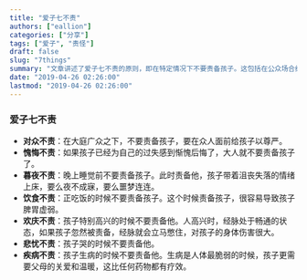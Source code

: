 ```yaml
---
title: "爱子七不责"
authors: ["eallion"]
categories: ["分享"]
tags: ["爱子", "责怪"]
draft: false
slug: "7things"
summary: "文章讲述了爱子七不责的原则，即在特定情况下不要责备孩子。这包括在公众场合给予孩子尊严，在孩子已经感到愧悔后不再责备他们，在晚上睡觉前和正吃饭时避免责备，以及在孩子高兴、哭泣或生病时都应给予关爱而非指责。这些原则旨在保护孩子的身心健康。"
date: "2019-04-26 02:26:00"
lastmod: "2019-04-26 02:26:00"
---
```


### 爱子七不责

- **对众不责**：在大庭广众之下，不要责备孩子，要在众人面前给孩子以尊严。
- **愧悔不责**：如果孩子已经为自己的过失感到惭愧后悔了，大人就不要责备孩子了。
- **暮夜不责**：晚上睡觉前不要责备孩子。此时责备他，孩子带着沮丧失落的情绪上床，要么夜不成寐，要么噩梦连连。
- **饮食不责**：正吃饭的时候不要责备孩子。这个时候责备孩子，很容易导致孩子脾胃虚弱。
- **欢庆不责**：孩子特别高兴的时候不要责备他。人高兴时，经脉处于畅通的状态，如果孩子忽然被责备，经脉就会立马憋住，对孩子的身体伤害很大。
- **悲忧不责**：孩子哭的时候不要责备他。
- **疾病不责**：孩子生病的时候不要责备他。生病是人体最脆弱的时候，孩子更需要父母的关爱和温暖，这比任何药物都有疗效。
